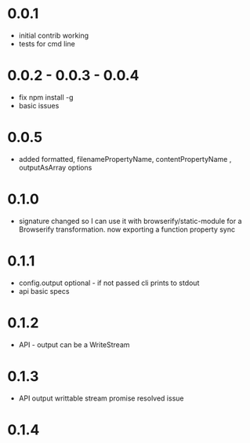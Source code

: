 # 0.0.1

 * initial contrib working 
 * tests for cmd line 

# 0.0.2 - 0.0.3 - 0.0.4

 * fix npm install -g
 * basic issues

 # 0.0.5

  * added formatted, filenamePropertyName, contentPropertyName , outputAsArray options

# 0.1.0

 * signature changed so I can use it with browserify/static-module for a Browserify transformation. now exporting a function property sync

# 0.1.1

 * config.output optional - if not passed cli prints to stdout
 * api basic specs

# 0.1.2

 * API - output can be a WriteStream

# 0.1.3

 * API output writtable stream promise resolved issue

# 0.1.4